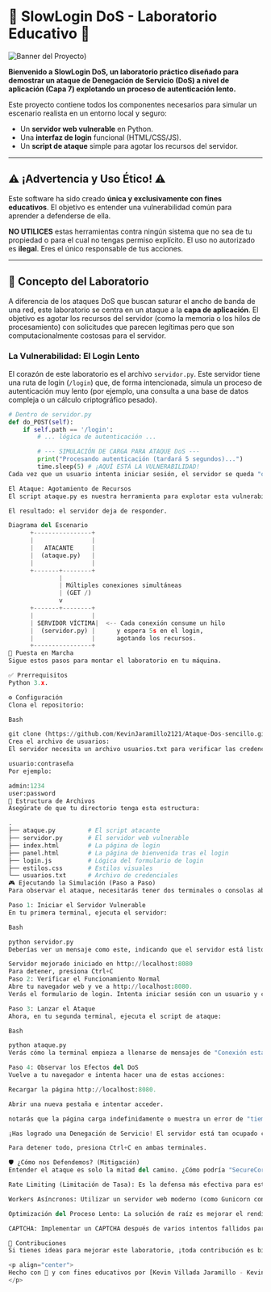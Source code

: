 # 🐌 SlowLogin DoS - Laboratorio Educativo 🐌

![Banner del Proyecto](https://github.com/KevinJaramillo2121/Ataque-Dos-sencillo.git))

**Bienvenido a SlowLogin DoS, un laboratorio práctico diseñado para demostrar un ataque de Denegación de Servicio (DoS) a nivel de aplicación (Capa 7) explotando un proceso de autenticación lento.**

Este proyecto contiene todos los componentes necesarios para simular un escenario realista en un entorno local y seguro:
* Un **servidor web vulnerable** en Python.
* Una **interfaz de login** funcional (HTML/CSS/JS).
* Un **script de ataque** simple para agotar los recursos del servidor.

---

## ⚠️ ¡Advertencia y Uso Ético! ⚠️

Este software ha sido creado **única y exclusivamente con fines educativos**. El objetivo es entender una vulnerabilidad común para aprender a defenderse de ella.

**NO UTILICES** estas herramientas contra ningún sistema que no sea de tu propiedad o para el cual no tengas permiso explícito. El uso no autorizado es **ilegal**. Eres el único responsable de tus acciones.

---

## 🔬 Concepto del Laboratorio

A diferencia de los ataques DoS que buscan saturar el ancho de banda de una red, este laboratorio se centra en un ataque a la **capa de aplicación**. El objetivo es agotar los recursos del servidor (como la memoria o los hilos de procesamiento) con solicitudes que parecen legítimas pero que son computacionalmente costosas para el servidor.

### La Vulnerabilidad: El Login Lento

El corazón de este laboratorio es el archivo `servidor.py`. Este servidor tiene una ruta de login (`/login`) que, de forma intencionada, simula un proceso de autenticación muy lento (por ejemplo, una consulta a una base de datos compleja o un cálculo criptográfico pesado).

```python
# Dentro de servidor.py
def do_POST(self):
    if self.path == '/login':
        # ... lógica de autenticación ...

        # --- SIMULACIÓN DE CARGA PARA ATAQUE DoS ---
        print("Procesando autenticación (tardará 5 segundos)...")
        time.sleep(5) # ¡AQUÍ ESTÁ LA VULNERABILIDAD!
Cada vez que un usuario intenta iniciar sesión, el servidor se queda "ocupado" durante 5 segundos. Un usuario normal no lo notaría demasiado, pero ¿qué pasa si muchos "usuarios" intentan iniciar sesión al mismo tiempo?

El Ataque: Agotamiento de Recursos
El script ataque.py es nuestra herramienta para explotar esta vulnerabilidad. Crea cientos o miles de hilos, y cada uno intenta establecer una conexión con el servidor. Al mantener estas conexiones abiertas y forzar al servidor a procesar múltiples logins "lentos" de forma simultánea, agotamos su capacidad para atender a usuarios legítimos.

El resultado: el servidor deja de responder.

Diagrama del Escenario
      +----------------+
      |                |
      |   ATACANTE     |
      |  (ataque.py)   |
      |                |
      +-------+--------+
              |
              | Múltiples conexiones simultáneas
              | (GET /)
              v
      +-------+--------+
      |                |
      | SERVIDOR VÍCTIMA|  <-- Cada conexión consume un hilo
      |  (servidor.py) |      y espera 5s en el login,
      |                |      agotando los recursos.
      +----------------+
🚀 Puesta en Marcha
Sigue estos pasos para montar el laboratorio en tu máquina.

✅ Prerrequisitos
Python 3.x.

⚙️ Configuración
Clona el repositorio:

Bash

git clone (https://github.com/KevinJaramillo2121/Ataque-Dos-sencillo.git)
Crea el archivo de usuarios:
El servidor necesita un archivo usuarios.txt para verificar las credenciales. Crea este archivo en la misma carpeta con el siguiente formato:

usuario:contraseña
Por ejemplo:

admin:1234
user:password
📂 Estructura de Archivos
Asegúrate de que tu directorio tenga esta estructura:

.
├── ataque.py         # El script atacante
├── servidor.py       # El servidor web vulnerable
├── index.html        # La página de login
├── panel.html        # La página de bienvenida tras el login
├── login.js          # Lógica del formulario de login
├── estilos.css       # Estilos visuales
└── usuarios.txt      # Archivo de credenciales
🎮 Ejecutando la Simulación (Paso a Paso)
Para observar el ataque, necesitarás tener dos terminales o consolas abiertas.

Paso 1: Iniciar el Servidor Vulnerable
En tu primera terminal, ejecuta el servidor:

Bash

python servidor.py
Deberías ver un mensaje como este, indicando que el servidor está listo:

Servidor mejorado iniciado en http://localhost:8080
Para detener, presiona Ctrl+C
Paso 2: Verificar el Funcionamiento Normal
Abre tu navegador web y ve a http://localhost:8080.
Verás el formulario de login. Intenta iniciar sesión con un usuario y contraseña válidos (los que pusiste en usuarios.txt). Deberías ser redirigido al panel.html después de una pequeña espera. ¡El servidor funciona!

Paso 3: Lanzar el Ataque
Ahora, en tu segunda terminal, ejecuta el script de ataque:

Bash

python ataque.py
Verás cómo la terminal empieza a llenarse de mensajes de "Conexión establecida" o errores si el servidor ya está saturado.

Paso 4: Observar los Efectos del DoS
Vuelve a tu navegador e intenta hacer una de estas acciones:

Recargar la página http://localhost:8080.

Abrir una nueva pestaña e intentar acceder.

notarás que la página carga indefinidamente o muestra un error de "tiempo de espera agotado". En la terminal del servidor, verás el flujo constante de peticiones.

¡Has logrado una Denegación de Servicio! El servidor está tan ocupado con las peticiones del atacante que no puede atender a tu solicitud legítima desde el navegador.

Para detener todo, presiona Ctrl+C en ambas terminales.

🛡️ ¿Cómo nos Defendemos? (Mitigación)
Entender el ataque es solo la mitad del camino. ¿Cómo podría "SecureCorp" proteger su servidor?

Rate Limiting (Limitación de Tasa): Es la defensa más efectiva para este escenario. Consiste en limitar el número de intentos de login desde una misma dirección IP en un período de tiempo. Por ejemplo: "Máximo 5 intentos de login por minuto desde esta IP".

Workers Asíncronos: Utilizar un servidor web moderno (como Gunicorn con workers de tipo gevent o uvicorn) que no se bloquee con operaciones lentas. Una solicitud lenta no impediría que otras más rápidas se procesen.

Optimización del Proceso Lento: La solución de raíz es mejorar el rendimiento del proceso de autenticación para que no tarde 5 segundos.

CAPTCHA: Implementar un CAPTCHA después de varios intentos fallidos para asegurarse de que la solicitud proviene de un humano y no de un bot.

🤝 Contribuciones
Si tienes ideas para mejorar este laboratorio, ¡toda contribución es bienvenida! Simplemente haz un fork y envía un Pull Request.

<p align="center">
Hecho con 🐍 y con fines educativos por [Kevin Villada Jaramillo - KevinJaramillo2121]
</p>
